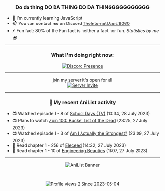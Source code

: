 <div align="center">

### Do da thing DO DA THING DO DA THINGGGGGGGGGGG
</div>

- 🌱 I’m currently learning JavaScript
- 📫 You can contact me on Discord [TheInternetUser#9060](https://discord.com/users/534117072796385300)
- ⚡ Fun fact: 80% of the Fun fact is neither a fact nor fun. _Statistics by me 😎_
<hr>

<div align="center">

### What I'm doing right now:
[![Discord Presence](https://lanyard.cnrad.dev/api/534117072796385300)](https://discord.com/users/534117072796385300)
<hr>

join my server it's open for all <br>
[![Server Invite](https://invidget.switchblade.xyz/bfYgVHxrSs)](https://discord.gg/bfYgVHxrSs)

<hr>
  
### 🌸 My recent AniList activity

</div>

<!-- ANILIST_ACTIVITY:start -->

-   📺 Watched episode 1 - 8 of [School Days (TV)](https://anilist.co/anime/2476) (10:34, 28 July 2023)
-   📺 Plans to watch [Zom 100: Bucket List of the Dead](https://anilist.co/anime/159831) (23:25, 27 July 2023)
-   📺 Watched episode 1 - 3 of [Am I Actually the Strongest?](https://anilist.co/anime/154391) (23:09, 27 July 2023)
-   📖 Read chapter 1 - 256 of [Eleceed](https://anilist.co/manga/106929) (14:32, 27 July 2023)
-   📖 Read chapter 1 - 10 of [Engineering Beauties](https://anilist.co/manga/144630) (11:07, 27 July 2023)

<!-- ANILIST_ACTIVITY:end -->
<hr>

<div align="center">

[![AniList Banner](https://img.anili.st/User/929966)](https://anilist.co/user/TheInternetUser)

<!-- ![Profile views](https://gpvc.arturio.dev/TheInternetUse7) Since 2023-01-09 -->
<br>

![Profile views 2](https://eng8ov7sekpf7ov.m.pipedream.net) Since 2023-06-04

</div>
